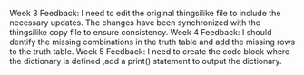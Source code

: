 Week 3 Feedback:
I need to edit the original thingsilike file to include the necessary updates.
The changes have been synchronized with the thingsilike copy file to ensure consistency.
Week 4 Feedback:
I should dentify the missing combinations in the truth table and add the missing rows to the truth table.
Week 5 Feedback:
I need to create the code block where the dictionary is defined ,add a print() statement to output the dictionary.


